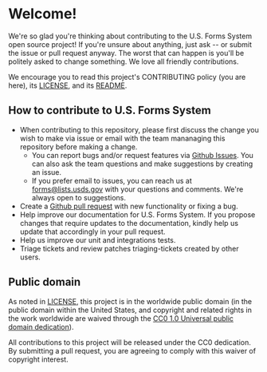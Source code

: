 # Welcome!

We're so glad you're thinking about contributing to the U.S. Forms System open source project! If you're unsure about anything, just ask -- or submit the issue or pull request anyway. The worst that can happen is you'll be politely asked to change something. We love all friendly contributions.

We encourage you to read this project's CONTRIBUTING policy (you are here), its [LICENSE](LICENSE.md), and its [README](README.md).

## How to contribute to U.S. Forms System

- When contributing to this repository, please first discuss the change you wish to make via issue or email with the team mananaging this repository before making a change.
  - You can report bugs and/or request features via [Github Issues](https://github.com/usds/us-forms-system/issues). You can also ask the team questions and make suggestions by creating an issue. 
  - If you prefer email to issues, you can reach us at [forms@lists.usds.gov](mailto://forms@lists.usds.gov) with your questions and comments. We're always open to suggestions.
- Create a [Github pull request](https://github.com/usds/us-forms-system/blob/master/.github/ISSUE_TEMPLATE/PULL_REQUEST_TEMPLATE.md) with new functionality or fixing a bug.
- Help improve our documentation for U.S. Forms System. If you propose changes that require updates to the documentation, kindly help us update that accordingly in your pull request.
- Help us improve our unit and integrations tests.
- Triage tickets and review patches triaging-tickets created by other users.

## Public domain

As noted in [LICENSE](LICENSE.md), this project is in the worldwide public domain (in the public domain within the United States, and copyright and related rights in the work worldwide are waived through the [CC0 1.0 Universal public domain dedication](https://creativecommons.org/publicdomain/zero/1.0/)).

All contributions to this project will be released under the CC0 dedication. By submitting a pull request, you are agreeing to comply with this waiver of copyright interest.
